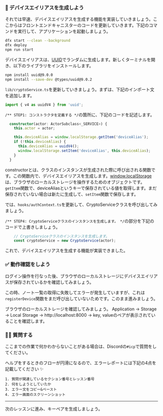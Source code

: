 ### 📝 デバイスエイリアスを生成しよう

それでは早速、デバイスエイリアスを生成する機能を実装していきましょう。ここからはフロントエンドキャニスターのコードを更新していきます。下記のコマンドを実行して、アプリケーションを起動しましょう。

```bash
dfx start --clean --background
dfx deploy
npm run start
```

デバイスエイリアスは、[UUID](https://github.com/uuidjs/uuid#readme)でランダムに生成します。新しくターミナルを開き、以下のライブラリをインストールします。

```bash
npm install uuid@9.0.0
npm install --save-dev @types/uuid@9.0.2
```

`lib/cryptoService.ts`を更新していきましょう。まずは、下記のインポート文を追加します。

```typescript
import { v4 as uuidV4 } from 'uuid';
```

`/** STEP1: コンストラクタを定義する */`の箇所に、下記のコードを記述します。

```typescript
  constructor(actor: ActorSubclass<_SERVICE>) {
    this.actor = actor;

    this.deviceAlias = window.localStorage.getItem('deviceAlias');
    if (!this.deviceAlias) {
      this.deviceAlias = uuidV4();
      window.localStorage.setItem('deviceAlias', this.deviceAlias);
    }
  }
```

constructorとは、クラスのインスタンスが生成された際に呼び出される関数です。この関数内で、デバイスエイリアスを生成します。[window.localStorage](https://developer.mozilla.org/ja/docs/Web/API/Window/localStorage)は、ブラウザのローカルストレージを操作するためのオブジェクトです。`getItem`関数で、deviceAliasというキーで保存されている値を取得します。まだ保存されていない場合は新たに生成して、`setItem`関数で保存します。

では、`hooks/authContext.ts`を更新して、CryptoServiceクラスを呼び出してみましょう。

`/** STEP4: CryptoServiceクラスのインスタンスを生成します。 */`の部分を下記のコードで上書きしましょう。

```typescript
    // CryptoServiceクラスのインスタンスを生成します。
    const cryptoService = new CryptoService(actor);
```

これで、デバイスエイリアスを生成する機能が実装できました。

### ✅ 動作確認をしよう

ログイン操作を行なった後、ブラウザのローカルストレージにデバイスエイリアスが保存されているかを確認してみましょう。

<!-- TODO：ブラウザの画像を追加 -->

この時、ノート一覧の取得に失敗してエラーが発生していますが、これは`registerDevice`関数をまだ呼び出していないためです。このまま進みましょう。

ブラウザのローカルストレージを確認してみましょう。
Application -> Storage -> Local Storage -> http://localhost:8000 -> key, valueのペアが表示されていることを確認します。

<!-- TODO：ブラウザの画像を追加 -->

### 🙋‍♂️ 質問する

ここまでの作業で何かわからないことがある場合は、Discordの`#icp`で質問をしてください。

ヘルプをするときのフローが円滑になるので、エラーレポートには下記の4点を記載してください ✨

```
1. 質問が関連しているセクション番号とレッスン番号
2. 何をしようとしていたか
3. エラー文をコピー&ペースト
4. エラー画面のスクリーンショット
```

---

次のレッスンに進み、キーペアを生成しましょう。